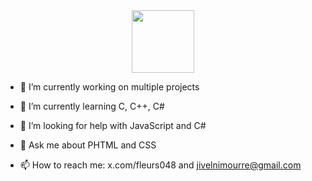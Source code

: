 <div id="header" align="center">
  <img src="https://github.com/images/mona-whisper.gif" width="100"/>
</div>

- :telescope: I’m currently working on multiple projects

- :seedling: I’m currently learning C, C++, C#

- 🤔 I’m looking for help with JavaScript and C#

- 💬 Ask me about PHTML and CSS

- :mailbox: How to reach me: x.com/fleurs048 and jivelnimourre@gmail.com
